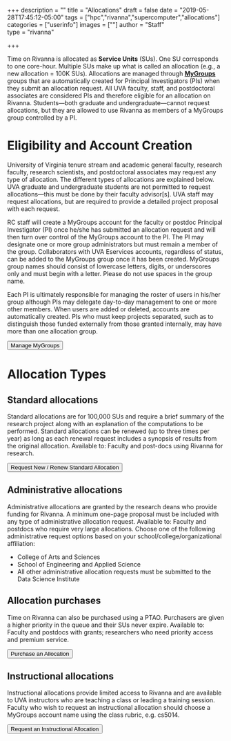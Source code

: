+++
description = ""
title = "Allocations"
draft = false
date = "2019-05-28T17:45:12-05:00"
tags = ["hpc","rivanna","supercomputer","allocations"]
categories = ["userinfo"]
images = [""]
author = "Staff"  
type = "rivanna"

+++

<div class="bd-callout bd-callout-warning">
Time on Rivanna is allocated as <b>Service Units</b> (SUs). One SU corresponds to one core-hour. Multiple SUs make up what is called an allocation (e.g., a new allocation = 100K SUs). Allocations are managed through <a href="https://mygroups.virginia.edu/" target="_new" style="font-weight:bold;">MyGroups</a> groups that are automatically created for Principal Investigators (PIs) when they submit an allocation request. All UVA faculty, staff, and postdoctoral associates are considered PIs and therefore eligible for an allocation on Rivanna. Students—both graduate and undergraduate—cannot request allocations, but they are allowed to use Rivanna as members of a MyGroups group controlled by a PI.
</div>

# Eligibility and Account Creation

University of Virginia tenure stream and academic general faculty, research faculty, research scientists, and postdoctoral associates may request any type of allocation. The different types of allocations are explained below. UVA graduate and undergraduate students are not permitted to request allocations—this must be done by their faculty advisor[s]. UVA staff may request allocations, but are required to provide a detailed project proposal with each request.

RC staff will create a MyGroups account for the faculty or postdoc Principal Investigator (PI) once he/she has submitted an allocation request and will then turn over control of the MyGroups account to the PI. The PI may designate one or more group administrators but must remain a member of the group. Collaborators with UVA Eservices accounts, regardless of status, can be added to the MyGroups group once it has been created. MyGroups group names should consist of lowercase letters, digits, or underscores only and must begin with a letter. Please do not use spaces in the group name.

Each PI is ultimately responsible for managing the roster of users in his/her group although PIs may delegate day-to-day management to one or more other members. When users are added or deleted, accounts are automatically created. PIs who must keep projects separated, such as to distinguish those funded externally from those granted internally, may have more than one allocation group. 

[<button class="btn btn-primary">Manage MyGroups</button>](https://mygroups.virginia.edu/)

# Allocation Types

## Standard allocations
Standard allocations are for 100,000 SUs and require a brief summary of the research project along with an explanation of the computations to be performed. Standard allocations can be renewed (up to three times per year) as long as each renewal request includes a synopsis of results from the original allocation. Available to: Faculty and post-docs using Rivanna for research.

[<button class="btn btn-primary">Request New / Renew Standard Allocation</button>](/service/high-performance-computing/)

## Administrative allocations
Administrative allocations are granted by the research deans who provide funding for Rivanna. A minimum one-page proposal must be included with any type of administrative allocation request. Available to: Faculty and postdocs who require very large allocations. Choose one of the following administrative request options based on your school/college/organizational affiliation:

* College of Arts and Sciences
* School of Engineering and Applied Science
* All other administrative allocation requests must be submitted to the Data Science Institute

## Allocation purchases
Time on Rivanna can also be purchased using a PTAO. Purchasers are given a higher priority in the queue and their SUs never expire. Available to: Faculty and postdocs with grants; researchers who need priority access and premium service.

[<button class="btn btn-primary">Purchase an Allocation</button>](/service/high-performance-computing/)

## Instructional allocations
Instructional allocations provide limited access to Rivanna and are available to UVA instructors who are teaching a class or leading a training session. Faculty who wish to request an instructional allocation should choose a MyGroups account name using the class rubric, e.g. cs5014.

[<button class="btn btn-primary">Request an Instructional Allocation</button>](/service/high-performance-computing/)

